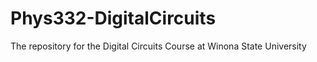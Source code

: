 # Phys332-DigitalCircuits
The repository for the Digital Circuits Course at Winona State University 
